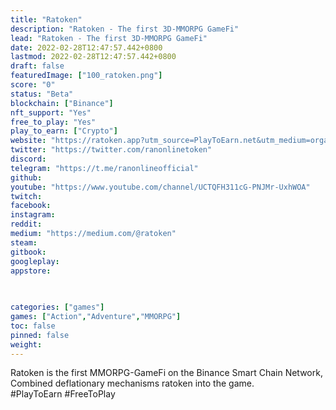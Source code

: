 ```yaml
---
title: "Ratoken"
description: "Ratoken - The first 3D-MMORPG GameFi"
lead: "Ratoken - The first 3D-MMORPG GameFi"
date: 2022-02-28T12:47:57.442+0800
lastmod: 2022-02-28T12:47:57.442+0800
draft: false
featuredImage: ["100_ratoken.png"]
score: "0"
status: "Beta"
blockchain: ["Binance"]
nft_support: "Yes"
free_to_play: "Yes"
play_to_earn: ["Crypto"]
website: "https://ratoken.app?utm_source=PlayToEarn.net&utm_medium=organic&utm_campaign=gamepage"
twitter: "https://twitter.com/ranonlinetoken"
discord: 
telegram: "https://t.me/ranonlineofficial"
github: 
youtube: "https://www.youtube.com/channel/UCTQFH311cG-PNJMr-UxhWOA"
twitch: 
facebook: 
instagram: 
reddit: 
medium: "https://medium.com/@ratoken"
steam: 
gitbook: 
googleplay: 
appstore: 

  
    
categories: ["games"]
games: ["Action","Adventure","MMORPG"]
toc: false
pinned: false
weight: 
---
```

Ratoken is the first MMORPG-GameFi on the Binance Smart Chain Network, Combined deflationary mechanisms ratoken into the game.<br> #PlayToEarn #FreeToPlay